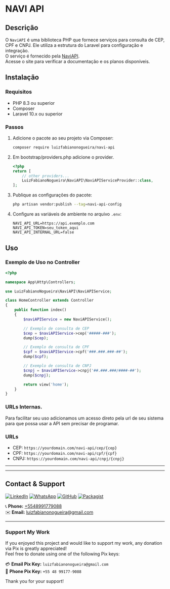 # NAVI API

## Descrição

O `NaviAPI` é uma biblioteca PHP que fornece serviços para consulta de CEP, CPF e CNPJ. Ele utiliza a estrutura do Laravel para configuração e integração. \
O serviço é fornecido pela [NaviAPI](https://api.navi.inf.br/). \
Acesse o site para verificar a documentação e os planos disponíveis.

## Instalação

### Requisitos

- PHP 8.3 ou superior
- Composer
- Laravel 10.x ou superior

### Passos

1. Adicione o pacote ao seu projeto via Composer:

    ```bash
    composer require luizfabianonogueira/navi-api
    ```
2.  Em bootstrap/providers.php adicione o provider.
    ```php
    <?php
    return [
        // other providers...
        LuizFabianoNogueira\NaviAPI\NaviAPIServiceProvider::class, 
    ];
    ```

3. Publique as configurações do pacote:

    ```bash
    php artisan vendor:publish --tag=navi-api-config
    ```

4. Configure as variáveis de ambiente no arquivo `.env`:

    ```env
    NAVI_API_URL=https://api.exemplo.com
    NAVI_API_TOKEN=seu_token_aqui
    NAVI_API_INTERNAL_URL=false
    ```

## Uso

### Exemplo de Uso no Controller

```php
<?php

namespace App\Http\Controllers;

use LuizFabianoNogueira\NaviAPI\NaviAPIService;

class HomeController extends Controller
{
    public function index()
    {
        $naviAPIService = new NaviAPIService();

        // Exemplo de consulta de CEP
        $cep = $naviAPIService->cep('#####-###');
        dump($cep);

        // Exemplo de consulta de CPF
        $cpf = $naviAPIService->cpf('###.###.###-##');
        dump($cpf);

        // Exemplo de consulta de CNPJ
        $cnpj = $naviAPIService->cnpj('##.###.###/####-##');
        dump($cnpj);

        return view('home');
    }
}
```

### URLs Internas.

Para facilitar seu uso adicionamos um acesso direto pela url de seu sistema para que possa usar a API sem precisar de programar.

### URLs

- CEP: `https://yourdomain.com/navi-api/cep/{cep}`
- CPF: `https://yourdomain.com/navi-api/cpf/{cpf}`
- CNPJ: `https://yourdomain.com/navi-api/cnpj/{cnpj}`



___
___

## Contact & Support

[![LinkedIn](https://img.shields.io/badge/LinkedIn-000?style=for-the-badge&logo=linkedin&logoColor=white)](https://www.linkedin.com/in/luiz-fabiano-nogueira-b20875170/)
[![WhatsApp](https://img.shields.io/badge/WhatsApp-000?style=for-the-badge&logo=whatsapp&logoColor=white)](https://api.whatsapp.com/send?phone=5548991779088)
[![GitHub](https://img.shields.io/badge/GitHub-000?style=for-the-badge&logo=github&logoColor=white)](https://github.com/LuizFabianoNogueira)
[![Packagist](https://img.shields.io/badge/Packagist-000?style=for-the-badge&logo=packagist&logoColor=white)](https://packagist.org/packages/luizfabianonogueira/)

📞 **Phone:** [+5548991779088](tel:+5548991779088)  
✉️ **Email:** [luizfabianonogueira@gmail.com](mailto:luizfabianonogueira@gmail.com)

---

### Support My Work

If you enjoyed this project and would like to support my work, any donation via Pix is greatly appreciated!  
Feel free to donate using one of the following Pix keys:

💳 **Email Pix Key:** `luizfabianonogueira@gmail.com`  
📱 **Phone Pix Key:** `+55 48 99177-9088`

Thank you for your support!
